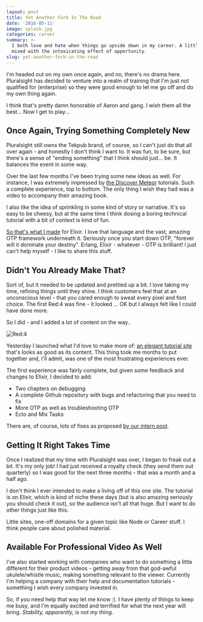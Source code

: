 ```yaml
---
layout: post
title: Yet Another Fork In The Road
date: '2016-05-11'
image: splash.jpg
categories: career
summary: >-
  I both love and hate when things go upside down in my career. A little panic
  mixed with the intoxicating effect of opportunity.
slug: yet-another-fork-in-the-road
---
```


I'm headed out on my own once again, and no, there's no drama here. Pluralsight has decided to venture into a realm of training that I'm just not qualified for (enterprise) so they were good enough to let me go off and do my own thing again.

I think that's pretty damn honorable of Aaron and gang. I wish them all the best... Now I get to play...

## Once Again, Trying Something Completely New

Pluralsight still owns the Tekpub brand, of course, so I can't just do that all over again - and honestly I don't think I want to. It was fun, to be sure, but there's a sense of "ending something" that I think should just... be. It balances the event in some way.

Over the last few months I've been trying some new ideas as well. For instance, I was extremely impressed by [the Discover Meteor](http://www.discovermeteor.com) tutorials. Such a complete experience, top to bottom. The only thing I wish they had was a video to accompany their amazing book.

I also like the idea of sprinkling in some kind of story or narrative. It's so easy to be cheesy, but at the same time I think dosing a boring technical tutorial with a bit of context is kind of fun.

[So that's what I made](http://www.redfour.io) for Elixir. I love that language and the vast, amazing OTP framework underneath it. Seriously once you start down OTP, "forever will it dominate your destiny". Erlang, Elixir - whatever - OTP is brilliant! I just can't help myself - I like to share this stuff.

## Didn't You Already Make That?

Sort of, but it needed to be updated and prettied up a bit. I love taking my time, refining things until they shine. I think customers feel that at an unconscious level - that you cared enough to sweat every pixel and font choice. The first Red:4 was fine - it looked ... OK but I always felt like I could have done more.

So I did - and I added a lot of content on the way..

![Red:4](/img/toc.jpg)

Yesterday I launched what I'd love to make more of: [an elegant tutorial site](http://www.redfour.io) that's looks as good as its content. This thing took me months to put together and, I'll admit, was one of the most frustrating experiences ever.

The first experience was fairly complete, but given some feedback and changes to Elixir, I decided to add:

 - Two chapters on debugging
 - A complete Github repository with bugs and refactoring that you need to fix
 - More OTP as well as troubleshooting OTP
 - Ecto and Mix Tasks

There are, of course, lots of fixes as proposed [by our intern pool](http://fleet.redfour.io).

## Getting It Right Takes Time

Once I realized that my time with Pluralsight was over, I began to freak out a bit. It's my only job! I had just received a royalty check (they send them out quarterly) so I was good for the next three months - that was a month and a half ago.

I don't think I ever intended to make a living off of this one site. The tutorial is on Elixir, which is kind of niche these days (but is also amazing seriously you should check it out), so the audience isn't all that huge. But I want to do other things just like this.

Little sites, one-off domains for a given topic like Node or Career stuff. I think people care about polished material.

## Available For Professional Video As Well

I've also started working with companies who want to do something a little different for their product videos - getting away from that god-awful ukulele/whistle music, making something relevant to the viewer. Currently I'm helping a company with their help and documentation tutorials - something I wish every company invested in.

So, if you need help that way let me know :). I have plenty of things to keep me busy, and I'm equally excited and terrified for what the next year will bring. *Stability, apparently, is not my thing.*
